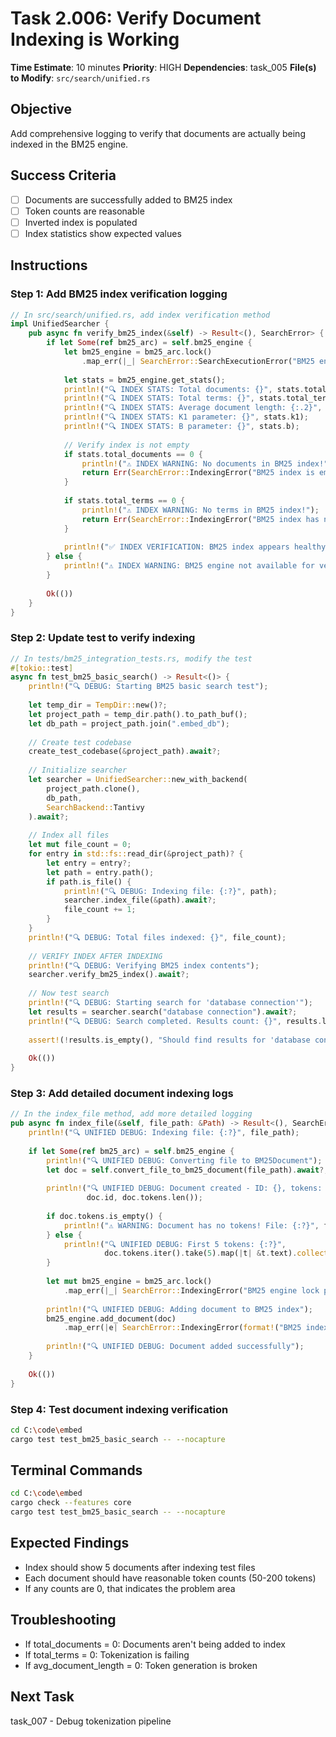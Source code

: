 # Task 2.006: Verify Document Indexing is Working

**Time Estimate**: 10 minutes
**Priority**: HIGH
**Dependencies**: task_005
**File(s) to Modify**: `src/search/unified.rs`

## Objective
Add comprehensive logging to verify that documents are actually being indexed in the BM25 engine.

## Success Criteria
- [ ] Documents are successfully added to BM25 index
- [ ] Token counts are reasonable
- [ ] Inverted index is populated
- [ ] Index statistics show expected values

## Instructions

### Step 1: Add BM25 index verification logging
```rust
// In src/search/unified.rs, add index verification method
impl UnifiedSearcher {
    pub async fn verify_bm25_index(&self) -> Result<(), SearchError> {
        if let Some(ref bm25_arc) = self.bm25_engine {
            let bm25_engine = bm25_arc.lock()
                .map_err(|_| SearchError::SearchExecutionError("BM25 engine lock poisoned".to_string()))?;
            
            let stats = bm25_engine.get_stats();
            println!("🔍 INDEX STATS: Total documents: {}", stats.total_documents);
            println!("🔍 INDEX STATS: Total terms: {}", stats.total_terms);
            println!("🔍 INDEX STATS: Average document length: {:.2}", stats.avg_document_length);
            println!("🔍 INDEX STATS: K1 parameter: {}", stats.k1);
            println!("🔍 INDEX STATS: B parameter: {}", stats.b);
            
            // Verify index is not empty
            if stats.total_documents == 0 {
                println!("⚠️ INDEX WARNING: No documents in BM25 index!");
                return Err(SearchError::IndexingError("BM25 index is empty".to_string()));
            }
            
            if stats.total_terms == 0 {
                println!("⚠️ INDEX WARNING: No terms in BM25 index!");
                return Err(SearchError::IndexingError("BM25 index has no terms".to_string()));
            }
            
            println!("✅ INDEX VERIFICATION: BM25 index appears healthy");
        } else {
            println!("⚠️ INDEX WARNING: BM25 engine not available for verification");
        }
        
        Ok(())
    }
}
```

### Step 2: Update test to verify indexing
```rust
// In tests/bm25_integration_tests.rs, modify the test
#[tokio::test]
async fn test_bm25_basic_search() -> Result<()> {
    println!("🔍 DEBUG: Starting BM25 basic search test");
    
    let temp_dir = TempDir::new()?;
    let project_path = temp_dir.path().to_path_buf();
    let db_path = project_path.join(".embed_db");
    
    // Create test codebase
    create_test_codebase(&project_path).await?;
    
    // Initialize searcher
    let searcher = UnifiedSearcher::new_with_backend(
        project_path.clone(),
        db_path,
        SearchBackend::Tantivy
    ).await?;
    
    // Index all files
    let mut file_count = 0;
    for entry in std::fs::read_dir(&project_path)? {
        let entry = entry?;
        let path = entry.path();
        if path.is_file() {
            println!("🔍 DEBUG: Indexing file: {:?}", path);
            searcher.index_file(&path).await?;
            file_count += 1;
        }
    }
    println!("🔍 DEBUG: Total files indexed: {}", file_count);
    
    // VERIFY INDEX AFTER INDEXING
    println!("🔍 DEBUG: Verifying BM25 index contents");
    searcher.verify_bm25_index().await?;
    
    // Now test search
    println!("🔍 DEBUG: Starting search for 'database connection'");
    let results = searcher.search("database connection").await?;
    println!("🔍 DEBUG: Search completed. Results count: {}", results.len());
    
    assert!(!results.is_empty(), "Should find results for 'database connection'");
    
    Ok(())
}
```

### Step 3: Add detailed document indexing logs
```rust
// In the index_file method, add more detailed logging
pub async fn index_file(&self, file_path: &Path) -> Result<(), SearchError> {
    println!("🔍 UNIFIED DEBUG: Indexing file: {:?}", file_path);
    
    if let Some(ref bm25_arc) = self.bm25_engine {
        println!("🔍 UNIFIED DEBUG: Converting file to BM25Document");
        let doc = self.convert_file_to_bm25_document(file_path).await?;
        
        println!("🔍 UNIFIED DEBUG: Document created - ID: {}, tokens: {}", 
                 doc.id, doc.tokens.len());
        
        if doc.tokens.is_empty() {
            println!("⚠️ WARNING: Document has no tokens! File: {:?}", file_path);
        } else {
            println!("🔍 UNIFIED DEBUG: First 5 tokens: {:?}", 
                     doc.tokens.iter().take(5).map(|t| &t.text).collect::<Vec<_>>());
        }
        
        let mut bm25_engine = bm25_arc.lock()
            .map_err(|_| SearchError::IndexingError("BM25 engine lock poisoned".to_string()))?;
        
        println!("🔍 UNIFIED DEBUG: Adding document to BM25 index");
        bm25_engine.add_document(doc)
            .map_err(|e| SearchError::IndexingError(format!("BM25 indexing failed: {}", e)))?;
        
        println!("🔍 UNIFIED DEBUG: Document added successfully");
    }
    
    Ok(())
}
```

### Step 4: Test document indexing verification
```bash
cd C:\code\embed
cargo test test_bm25_basic_search -- --nocapture
```

## Terminal Commands
```bash
cd C:\code\embed
cargo check --features core
cargo test test_bm25_basic_search -- --nocapture
```

## Expected Findings
- Index should show 5 documents after indexing test files
- Each document should have reasonable token counts (50-200 tokens)
- If any counts are 0, that indicates the problem area

## Troubleshooting
- If total_documents = 0: Documents aren't being added to index
- If total_terms = 0: Tokenization is failing
- If avg_document_length = 0: Token generation is broken

## Next Task
task_007 - Debug tokenization pipeline